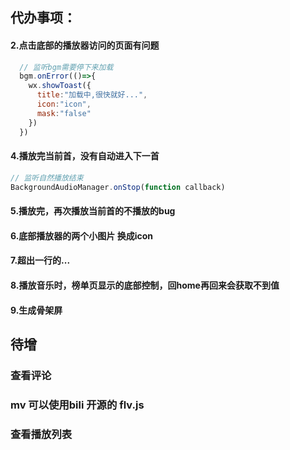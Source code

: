## 代办事项：
<!-- #### 1.首次播放音乐获取不到长度 -->
#### 2.点击底部的播放器访问的页面有问题
<!-- #### 3.音乐加载中给予提示,下面的似乎没起到作用 -->
  ```javascript
    // 监听bgm需要停下来加载
    bgm.onError(()=>{
      wx.showToast({
        title:"加载中,很快就好...",
        icon:"icon",
        mask:"false"
      })
    })
  ```
#### 4.播放完当前首，没有自动进入下一首
  ```javascript
  // 监听自然播放结束
  BackgroundAudioManager.onStop(function callback)
  ```
#### 5.播放完，再次播放当前首的不播放的bug
#### 6.底部播放器的两个小图片 换成icon
#### 7.超出一行的...
#### 8.播放音乐时，榜单页显示的底部控制，回home再回来会获取不到值

#### 9.生成骨架屏
## 待增

### 查看评论
### mv  可以使用bili 开源的 flv.js
### 查看播放列表
### 
